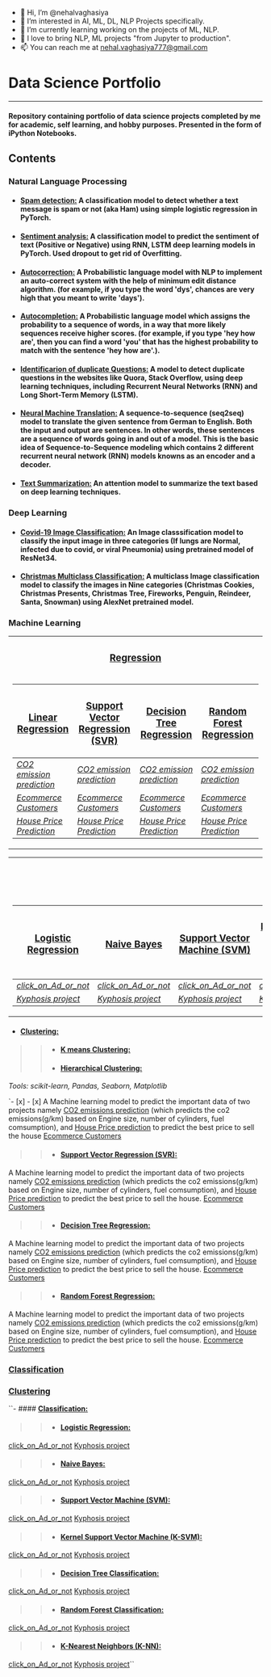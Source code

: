 - 👋 Hi, I’m @nehalvaghasiya
- 👀 I’m interested in AI, ML, DL, NLP Projects specifically.
- 🌱 I’m currently learning working on the projects of ML, NLP.
- 💞️ I love to bring NLP, ML projects "from Jupyter to production".
- 📫 You can reach me at [nehal.vaghasiya777@gmail.com](mailto:nehal.vaghsiya777@gmail.com)

<!---
nehalvaghasiya/nehalvaghasiya is a ✨ special ✨ repository because its `README.md` (this file) appears on your GitHub profile.
You can click the Preview link to take a look at your changes.
--->
# **Data Science Portfolio**
---

#### Repository containing portfolio of data science projects completed by me for academic, self learning, and hobby purposes. Presented in the form of iPython Notebooks.

## **Contents**


### **Natural Language Processing**
- #### **[Spam detection:](https://github.com/nehalvaghasiya/Data-Science-Portfolio/tree/main/Natural%20Language%20Processing/Spam%20detection)**  A classification model to detect whether a text message is spam or not (aka Ham) using simple logistic regression in PyTorch.
- #### **[Sentiment analysis:](https://github.com/nehalvaghasiya/Data-Science-Portfolio/tree/main/Natural%20Language%20Processing/Sentiment%20analysis)** A classification model to predict the sentiment of text (Positive or Negative) using RNN, LSTM deep learning models in PyTorch. Used dropout to get rid of Overfitting.
- #### **[Autocorrection:](https://github.com/nehalvaghasiya/Data-Science-Portfolio/tree/main/Natural%20Language%20Processing/Autocorrection)** A Probabilistic language model with NLP to implement an auto-correct system with the help of minimum edit distance algorithm. (for example, if you type the word 'dys', chances are very high that you meant to write 'days').
- #### **[Autocompletion:](https://github.com/nehalvaghasiya/Data-Science-Portfolio/tree/main/Natural%20Language%20Processing/Autocompletion)**  A Probabilistic language model which assigns the probability to a sequence of words, in a way that more likely sequences receive higher scores. (for example, if you type 'hey how are', then you can find a word 'you' that has the highest probability to match with the sentence 'hey how are'.).
- #### **[Identificarion of duplicate Questions:](https://github.com/nehalvaghasiya/Data-Science-Portfolio/tree/main/Natural%20Language%20Processing/Identificarion%20of%20duplicate%20Questions)** A model to detect duplicate questions in the websites like Quora, Stack Overflow, using deep learning techniques, including Recurrent Neural Networks (RNN) and Long Short-Term Memory (LSTM).
- #### **[Neural Machine Translation:](https://github.com/nehalvaghasiya/Data-Science-Portfolio/tree/main/Natural%20Language%20Processing/Neural%20Machine%20Translation)**  A sequence-to-sequence (seq2seq) model to translate the given sentence from German to English. Both the input and output are sentences. In other words, these sentences are a sequence of words going in and out of a model. This is the basic idea of Sequence-to-Sequence modeling which contains 2 different recurrent neural network (RNN) models knowns as an encoder and a decoder. 
- #### **[Text Summarization:](https://github.com/nehalvaghasiya/Data-Science-Portfolio/tree/main/Natural%20Language%20Processing/Text%20Summarization)** An attention model to summarize the text based on deep learning techniques.




### **Deep Learning**
- #### **[Covid-19 Image Classification:](https://github.com/nehalvaghasiya/Data-Science-Portfolio/tree/main/Deep%20Learning/Covid-19%20Image%20Classification)** An Image classsification model to classify the input image in three categories (If lungs are Normal, infected due to covid, or viral Pneumonia) using pretrained model of ResNet34.
- #### **[Christmas Multiclass Classification:](https://github.com/nehalvaghasiya/Data-Science-Portfolio/tree/main/Deep%20Learning/Christmas%20Multiclass%20Classification)** A multiclass Image classification model to classify the images in Nine categories (Christmas Cookies, Christmas Presents, Christmas Tree, Fireworks, Penguin, Reindeer, Santa, Snowman) using AlexNet pretrained model.





### **Machine Learning**

<table>
<tr>
<th>  <h3><a href="https://github.com/nehalvaghasiya/Data-Science-Portfolio/tree/main/Machine%20Learning/Regression">Regression</a>  </h3> </th>
</tr>
<tr>
<td>
  
| <h3 style="font-weight: bold;"><a href="https://github.com/nehalvaghasiya/Data-Science-Portfolio/tree/main/Machine%20Learning/Regression/Linear%20Regression">Linear Regression</a> </h3>| <h3 style="font-weight: bold;"><a href="https://github.com/nehalvaghasiya/Data-Science-Portfolio/tree/main/Machine%20Learning/Regression/Support%20Vector%20Regression%20(SVR)">Support Vector Regression (SVR)</a> </h3>| <h3 style="font-weight: bold;"><a href="https://github.com/nehalvaghasiya/Data-Science-Portfolio/tree/main/Machine%20Learning/Regression/Decision%20Tree%20Regression">Decision Tree Regression</a> </h3>| <h3 style="font-weight: bold;"><a href="https://github.com/nehalvaghasiya/Data-Science-Portfolio/tree/main/Machine%20Learning/Regression/Random%20Forest%20Regression">Random Forest Regression</a> </h3>|
|--|--|--|--|
| </h6> <i> <a href="https://github.com/nehalvaghasiya/Data-Science-Portfolio/tree/main/Machine%20Learning/Regression/Linear%20Regression/CO2%20emission%20prediction">CO2 emission prediction</a> </i> </h6> | </h6> <i> <a href="https://github.com/nehalvaghasiya/Data-Science-Portfolio/tree/main/Machine%20Learning/Regression/Support%20Vector%20Regression%20(SVR)/CO2%20emission%20prediction">CO2 emission prediction</a> </i> </h6> | </h6> <i> <a href="https://github.com/nehalvaghasiya/Data-Science-Portfolio/tree/main/Machine%20Learning/Regression/Decision%20Tree%20Regression/CO2%20emission%20prediction">CO2 emission prediction</a> </i> </h6> | </h6> <i> <a href="https://github.com/nehalvaghasiya/Data-Science-Portfolio/tree/main/Machine%20Learning/Regression/Random%20Forest%20Regression/CO2%20emission%20prediction">CO2 emission prediction</a> </i> </h6> |
| </h6> <i> <a href="https://github.com/nehalvaghasiya/Data-Science-Portfolio/tree/main/Machine%20Learning/Regression/Linear%20Regression/Ecommerce%20Customers">Ecommerce Customers</a> </i> </h6> | </h6> <i> <a href="https://github.com/nehalvaghasiya/Data-Science-Portfolio/tree/main/Machine%20Learning/Regression/Support%20Vector%20Regression%20(SVR)/Ecommerce%20customers">Ecommerce Customers</a> </i> </h6> | </h6> <i> <a href="https://github.com/nehalvaghasiya/Data-Science-Portfolio/tree/main/Machine%20Learning/Regression/Decision%20Tree%20Regression/Ecommerce%20customers">Ecommerce Customers</a> </i> </h6> | </h6> <i> <a href="https://github.com/nehalvaghasiya/Data-Science-Portfolio/tree/main/Machine%20Learning/Regression/Random%20Forest%20Regression/Ecommerce%20customers">Ecommerce Customers</a> </i> </h6> |
| </h6> <i> <a href="https://github.com/nehalvaghasiya/Data-Science-Portfolio/tree/main/Machine%20Learning/Regression/Linear%20Regression/House%20Price%20Prediction">House Price Prediction</a> </i> </h6> | </h6> <i> <a href="https://github.com/nehalvaghasiya/Data-Science-Portfolio/tree/main/Machine%20Learning/Regression/Support%20Vector%20Regression%20(SVR)/House%20Price%20Prediction">House Price Prediction</a> </i> </h6> | </h6> <i> <a href="https://github.com/nehalvaghasiya/Data-Science-Portfolio/tree/main/Machine%20Learning/Regression/Decision%20Tree%20Regression/House%20Price%20Prediction">House Price Prediction</a> </i> </h6> | </h6> <i> <a href="https://github.com/nehalvaghasiya/Data-Science-Portfolio/tree/main/Machine%20Learning/Regression/Random%20Forest%20Regression/House%20Price%20Prediction">House Price Prediction</a> </i> </h6> |

</td></tr> </table>




<table>
<tr>
<th>  <h3><a href="https://github.com/nehalvaghasiya/Data-Science-Portfolio/tree/main/Machine%20Learning/Classification">Classification</a> </h3> </th>
</tr>
<tr>
<td>
  
| <h3 style="font-weight: bold;"><a href="https://github.com/nehalvaghasiya/Data-Science-Portfolio/tree/main/Machine%20Learning/Classification/Logistic%20Regression">Logistic Regression</a> </h3>| <h3 style="font-weight: bold;"><a href="https://github.com/nehalvaghasiya/Data-Science-Portfolio/tree/main/Machine%20Learning/Classification/Naive%20Bayes">Naive Bayes</a> </h3>| <h3 style="font-weight: bold;"><a href="https://github.com/nehalvaghasiya/Data-Science-Portfolio/tree/main/Machine%20Learning/Classification/Support%20Vector%20Machine%20(SVM)">Support Vector Machine (SVM)</a> </h3>| <h3 style="font-weight: bold;"><a href="https://github.com/nehalvaghasiya/Data-Science-Portfolio/tree/main/Machine%20Learning/Classification/Kernel%20SVM">Kernel Support Vector Machine (K-SVM)</a> </h3>| <h3 style="font-weight: bold;"><a href="https://github.com/nehalvaghasiya/Data-Science-Portfolio/tree/main/Machine%20Learning/Classification/Decision%20Tree%20Classification">Decision Tree Classification</a> </h3>| <h3 style="font-weight: bold;"><a href="https://github.com/nehalvaghasiya/Data-Science-Portfolio/tree/main/Machine%20Learning/Classification/Random%20Forest%20Classification">Random Forest Classification</a> </h3>| <h3 style="font-weight: bold;"><a href="https://github.com/nehalvaghasiya/Data-Science-Portfolio/tree/main/Machine%20Learning/Classification/K-Nearest%20Neighbors%20(K-NN)">K-Nearest Neighbors (K-NN)</a> </h3>|
|--|--|--|--|--|--|--|  
| </h6> <i> <a href="https://github.com/nehalvaghasiya/Data-Science-Portfolio/tree/main/Machine%20Learning/Classification/Logistic%20Regression/click_on_Ad_or_not">click_on_Ad_or_not</a> </i> </h6> | </h6> <i> <a href="https://github.com/nehalvaghasiya/Data-Science-Portfolio/tree/main/Machine%20Learning/Classification/Naive%20Bayes/click_on_Ad_or_not">click_on_Ad_or_not</a> </i> </h6> | </h6> <i> <a href="https://github.com/nehalvaghasiya/Data-Science-Portfolio/tree/main/Machine%20Learning/Classification/Support%20Vector%20Machine%20(SVM)/click_on_Ad_or_not">click_on_Ad_or_not</a> </i> </h6> | </h6> <i> <a href="https://github.com/nehalvaghasiya/Data-Science-Portfolio/tree/main/Machine%20Learning/Classification/Kernel%20SVM/click_on_Ad_or_not">click_on_Ad_or_not</a> </i> </h6> |</h6> <i> <a href="https://github.com/nehalvaghasiya/Data-Science-Portfolio/tree/main/Machine%20Learning/Classification/Decision%20Tree%20Classification/click_on_Ad_or_not">click_on_Ad_or_not</a> </i> </h6> |</h6> <i> <a href="https://github.com/nehalvaghasiya/Data-Science-Portfolio/tree/main/Machine%20Learning/Classification/Random%20Forest%20Classification/click_on_Ad_or_not">click_on_Ad_or_not</a> </i> </h6> |</h6> <i> <a href="https://github.com/nehalvaghasiya/Data-Science-Portfolio/tree/main/Machine%20Learning/Classification/K-Nearest%20Neighbors%20(K-NN)/click_on_Ad_or_not">click_on_Ad_or_not</a> </i> </h6> |
| </h6> <i> <a href="https://github.com/nehalvaghasiya/Data-Science-Portfolio/tree/main/Machine%20Learning/Classification/Logistic%20Regression/Kyphosis%20project">Kyphosis project</a> </i> </h6> | </h6> <i> <a href="https://github.com/nehalvaghasiya/Data-Science-Portfolio/tree/main/Machine%20Learning/Classification/Naive%20Bayes/Kyphosis%20project">Kyphosis project</a> </i> </h6> | </h6> <i> <a href="https://github.com/nehalvaghasiya/Data-Science-Portfolio/tree/main/Machine%20Learning/Classification/Support%20Vector%20Machine%20(SVM)/Kyphosis%20project">Kyphosis project</a> </i> </h6> | </h6> <i> <a href="https://github.com/nehalvaghasiya/Data-Science-Portfolio/tree/main/Machine%20Learning/Classification/Kernel%20SVM/Kyphosis%20project">Kyphosis project</a> </i> </h6> |</h6> <i> <a href="https://github.com/nehalvaghasiya/Data-Science-Portfolio/tree/main/Machine%20Learning/Classification/Decision%20Tree%20Classification/Kyphosis%20project">Kyphosis project</a> </i> </h6> |</h6> <i> <a href="https://github.com/nehalvaghasiya/Data-Science-Portfolio/tree/main/Machine%20Learning/Classification/Random%20Forest%20Classification/Kyphosis%20project">Kyphosis project</a> </i> </h6> |</h6> <i> <a href="https://github.com/nehalvaghasiya/Data-Science-Portfolio/tree/main/Machine%20Learning/Classification/K-Nearest%20Neighbors%20(K-NN)/Kyphosis%20project">Kyphosis project</a> </i> </h6> |

</td></tr> </table>




- #### **[Clustering:](https://github.com/nehalvaghasiya/Data-Science-Portfolio/tree/main/Machine%20Learning/Clustering)**
> > - #### **[K means Clustering:](https://github.com/nehalvaghasiya/Data-Science-Portfolio/tree/main/Machine%20Learning/Clustering/K%20means%20Clustering)**
> > - #### **[Hierarchical Clustering:](https://github.com/nehalvaghasiya/Data-Science-Portfolio/tree/main/Machine%20Learning/Clustering/Hierarchical%20Clustering)**


*Tools: scikit-learn, Pandas, Seaborn, Matplotlib*












`- [x] - [x]  A Machine learning model to predict the important data of two projects namely [CO2 emissions prediction](https://github.com/nehalvaghasiya/Data-Science-Portfolio/tree/main/Machine%20Learning/Regression/Linear%20Regression/CO2%20emission%20prediction) (which predicts the co2 emissions(g/km) based on Engine size, number of cylinders, fuel comsumption), and [House Price prediction](https://github.com/nehalvaghasiya/Data-Science-Portfolio/tree/main/Machine%20Learning/Regression/Linear%20Regression/House%20Price%20Prediction) to predict the best price to sell the house
[Ecommerce Customers](https://github.com/nehalvaghasiya/Data-Science-Portfolio/tree/main/Machine%20Learning/Regression/Linear%20Regression/Ecommerce%20Customers)


> > - #### **[Support Vector Regression (SVR):](https://github.com/nehalvaghasiya/Data-Science-Portfolio/tree/main/Machine%20Learning/Regression/Support%20Vector%20Regression%20(SVR))**

A Machine learning model to predict the important data of two projects namely [CO2 emissions prediction](https://github.com/nehalvaghasiya/Data-Science-Portfolio/tree/main/Machine%20Learning/Regression/Support%20Vector%20Regression%20(SVR)/CO2%20emission%20prediction) (which predicts the co2 emissions(g/km) based on Engine size, number of cylinders, fuel comsumption), and [House Price prediction](https://github.com/nehalvaghasiya/Data-Science-Portfolio/tree/main/Machine%20Learning/Regression/Support%20Vector%20Regression%20(SVR)/House%20Price%20Prediction) to predict the best price to sell the house.
[Ecommerce Customers](https://github.com/nehalvaghasiya/Data-Science-Portfolio/tree/main/Machine%20Learning/Regression/Support%20Vector%20Regression%20(SVR)/Ecommerce%20customers)

> > - #### **[Decision Tree Regression:](https://github.com/nehalvaghasiya/Data-Science-Portfolio/tree/main/Machine%20Learning/Regression/Decision%20Tree%20Regression)**
> > 

A Machine learning model to predict the important data of two projects namely [CO2 emissions prediction](https://github.com/nehalvaghasiya/Data-Science-Portfolio/tree/main/Machine%20Learning/Regression/Decision%20Tree%20Regression/CO2%20emission%20prediction) (which predicts the co2 emissions(g/km) based on Engine size, number of cylinders, fuel comsumption), and [House Price prediction](https://github.com/nehalvaghasiya/Data-Science-Portfolio/tree/main/Machine%20Learning/Regression/Decision%20Tree%20Regression/House%20Price%20Prediction) to predict the best price to sell the house.
[Ecommerce Customers](https://github.com/nehalvaghasiya/Data-Science-Portfolio/tree/main/Machine%20Learning/Regression/Decision%20Tree%20Regression/Ecommerce%20customers)



> > - #### **[Random Forest Regression:](https://github.com/nehalvaghasiya/Data-Science-Portfolio/tree/main/Machine%20Learning/Regression/Random%20Forest%20Regression)**
> > 

A Machine learning model to predict the important data of two projects namely [CO2 emissions prediction](https://github.com/nehalvaghasiya/Data-Science-Portfolio/tree/main/Machine%20Learning/Regression/Random%20Forest%20Regression/CO2%20emission%20prediction) (which predicts the co2 emissions(g/km) based on Engine size, number of cylinders, fuel comsumption), and [House Price prediction](https://github.com/nehalvaghasiya/Data-Science-Portfolio/tree/main/Machine%20Learning/Regression/Random%20Forest%20Regression/House%20Price%20Prediction) to predict the best price to sell the house.
[Ecommerce Customers](https://github.com/nehalvaghasiya/Data-Science-Portfolio/tree/main/Machine%20Learning/Regression/Random%20Forest%20Regression/Ecommerce%20customers)

<th> <h3><a href="https://github.com/nehalvaghasiya/Data-Science-Portfolio/tree/main/Machine%20Learning/Classification">Classification</a> </h3> </th>
<th> <h3><a href="https://github.com/nehalvaghasiya/Data-Science-Portfolio/tree/main/Machine%20Learning/Clustering">Clustering</a> </h3> </th>





``- #### **[Classification:](https://github.com/nehalvaghasiya/Data-Science-Portfolio/tree/main/Machine%20Learning/Classification)**

> > - #### **[Logistic Regression:](https://github.com/nehalvaghasiya/Data-Science-Portfolio/tree/main/Machine%20Learning/Classification/Logistic%20Regression)**

[click_on_Ad_or_not](https://github.com/nehalvaghasiya/Data-Science-Portfolio/tree/main/Machine%20Learning/Classification/Logistic%20Regression/click_on_Ad_or_not)
[Kyphosis project](https://github.com/nehalvaghasiya/Data-Science-Portfolio/tree/main/Machine%20Learning/Classification/Logistic%20Regression/Kyphosis%20project)

> > - #### **[Naive Bayes:](https://github.com/nehalvaghasiya/Data-Science-Portfolio/tree/main/Machine%20Learning/Classification/Naive%20Bayes)**
> > 
[click_on_Ad_or_not](https://github.com/nehalvaghasiya/Data-Science-Portfolio/tree/main/Machine%20Learning/Classification/Naive%20Bayes/click_on_Ad_or_not)
[Kyphosis project](https://github.com/nehalvaghasiya/Data-Science-Portfolio/tree/main/Machine%20Learning/Classification/Naive%20Bayes/Kyphosis%20project)

> > - #### **[Support Vector Machine (SVM):](https://github.com/nehalvaghasiya/Data-Science-Portfolio/tree/main/Machine%20Learning/Classification/Support%20Vector%20Machine%20(SVM))**
> > 
[click_on_Ad_or_not](https://github.com/nehalvaghasiya/Data-Science-Portfolio/tree/main/Machine%20Learning/Classification/Support%20Vector%20Machine%20(SVM)/click_on_Ad_or_not)
[Kyphosis project](https://github.com/nehalvaghasiya/Data-Science-Portfolio/tree/main/Machine%20Learning/Classification/Support%20Vector%20Machine%20(SVM)/Kyphosis%20project)

> > - #### **[Kernel Support Vector Machine (K-SVM):](https://github.com/nehalvaghasiya/Data-Science-Portfolio/tree/main/Machine%20Learning/Classification/Kernel%20SVM)**
> > 
[click_on_Ad_or_not](https://github.com/nehalvaghasiya/Data-Science-Portfolio/tree/main/Machine%20Learning/Classification/Kernel%20SVM/click_on_Ad_or_not)
[Kyphosis project](https://github.com/nehalvaghasiya/Data-Science-Portfolio/tree/main/Machine%20Learning/Classification/Kernel%20SVM/Kyphosis%20project)

> > - #### **[Decision Tree Classification:](https://github.com/nehalvaghasiya/Data-Science-Portfolio/tree/main/Machine%20Learning/Classification/Decision%20Tree%20Classification)**

[click_on_Ad_or_not](https://github.com/nehalvaghasiya/Data-Science-Portfolio/tree/main/Machine%20Learning/Classification/Decision%20Tree%20Classification/click_on_Ad_or_not)
[Kyphosis project](https://github.com/nehalvaghasiya/Data-Science-Portfolio/tree/main/Machine%20Learning/Classification/Decision%20Tree%20Classification/Kyphosis%20project)

> > - #### **[Random Forest Classification:](https://github.com/nehalvaghasiya/Data-Science-Portfolio/tree/main/Machine%20Learning/Classification/Random%20Forest%20Classification)**
> > 
[click_on_Ad_or_not](https://github.com/nehalvaghasiya/Data-Science-Portfolio/tree/main/Machine%20Learning/Classification/Random%20Forest%20Classification/click_on_Ad_or_not)
[Kyphosis project](https://github.com/nehalvaghasiya/Data-Science-Portfolio/tree/main/Machine%20Learning/Classification/Random%20Forest%20Classification/Kyphosis%20project)

> > - #### **[K-Nearest Neighbors (K-NN):](https://github.com/nehalvaghasiya/Data-Science-Portfolio/tree/main/Machine%20Learning/Classification/K-Nearest%20Neighbors%20(K-NN))**
> > 
[click_on_Ad_or_not](https://github.com/nehalvaghasiya/Data-Science-Portfolio/tree/main/Machine%20Learning/Classification/K-Nearest%20Neighbors%20(K-NN)/click_on_Ad_or_not)
[Kyphosis project](https://github.com/nehalvaghasiya/Data-Science-Portfolio/tree/main/Machine%20Learning/Classification/K-Nearest%20Neighbors%20(K-NN)/Kyphosis%20project)``


